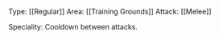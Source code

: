 Type: [[Regular]]
Area: [[Training Grounds]]
Attack: [[Melee]]

Speciality: Cooldown between attacks.